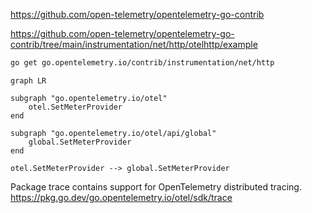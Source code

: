 https://github.com/open-telemetry/opentelemetry-go-contrib

https://github.com/open-telemetry/opentelemetry-go-contrib/tree/main/instrumentation/net/http/otelhttp/example

```sh
go get go.opentelemetry.io/contrib/instrumentation/net/http

```

```mermaid
graph LR

subgraph "go.opentelemetry.io/otel"
    otel.SetMeterProvider
end

subgraph "go.opentelemetry.io/otel/api/global"
    global.SetMeterProvider
end

otel.SetMeterProvider --> global.SetMeterProvider
```


Package trace contains support for OpenTelemetry distributed tracing.
https://pkg.go.dev/go.opentelemetry.io/otel/sdk/trace